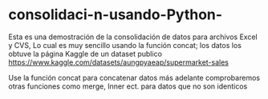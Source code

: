 # consolidaci-n-usando-Python-

Esta es una demostración de la consolidación de datos para archivos Excel y CVS, Lo cual es muy sencillo usando la función concat; los datos los obtuve la página Kaggle de un dataset publico 
https://www.kaggle.com/datasets/aungpyaeap/supermarket-sales

Use la función concat para concatenar datos más adelante comprobaremos otras funciones como merge, Inner ect. para datos que no son identicos
